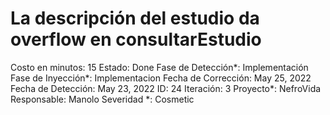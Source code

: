 # La descripción del estudio da overflow en consultarEstudio

Costo en minutos: 15
Estado: Done
Fase de Detección*: Implementación
Fase de Inyección*: Implementacion
Fecha de Corrección: May 25, 2022
Fecha de Detección: May 23, 2022
ID: 24
Iteración: 3
Proyecto*: NefroVida
Responsable: Manolo
Severidad *: Cosmetic